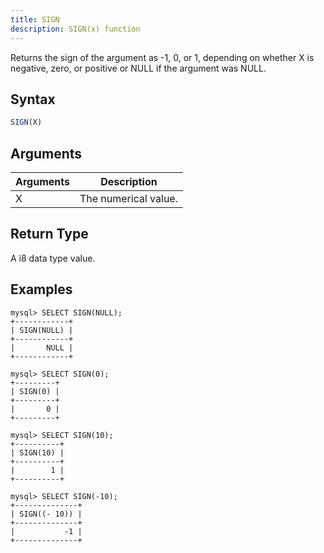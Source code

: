 ```yaml
---
title: SIGN
description: SIGN(x) function
---
```


Returns the sign of the argument as -1, 0, or 1, depending on whether X is negative, zero, or positive or NULL if the argument was NULL.

## Syntax

```sql
SIGN(X)
```

## Arguments

| Arguments   | Description |
| ----------- | ----------- |
| X | The numerical value. |

## Return Type

A i8 data type value.

## Examples

```text
mysql> SELECT SIGN(NULL);
+------------+
| SIGN(NULL) |
+------------+
|       NULL |
+------------+

mysql> SELECT SIGN(0);
+---------+
| SIGN(0) |
+---------+
|       0 |
+---------+

mysql> SELECT SIGN(10);
+----------+
| SIGN(10) |
+----------+
|        1 |
+----------+

mysql> SELECT SIGN(-10);
+--------------+
| SIGN((- 10)) |
+--------------+
|           -1 |
+--------------+

```
